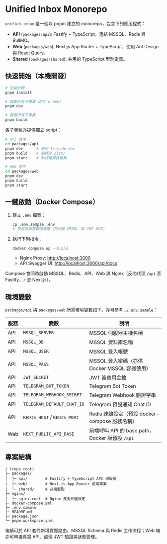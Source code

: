# Unified Inbox Monorepo

`unified-inbox` 是一個以 pnpm 建立的 monorepo，包含下列應用程式：

- **API** (`packages/api`): Fastify + TypeScript，連結 MSSQL、Redis 與 BullMQ。
- **Web** (`packages/web`): Next.js App Router + TypeScript，使用 Ant Design 與 React Query。
- **Shared** (`packages/shared`): 共用的 TypeScript 型別定義。

## 快速開始（本機開發）

```bash
# 安裝依賴
pnpm install

# 啟動所有子專案（API & Web）
pnpm dev

# 建置所有子專案
pnpm build
```

各子專案亦提供獨立 script：

```bash
# API 套件
cd packages/api
pnpm dev      # 使用 ts-node-dev
pnpm build    # 編譯至 dist/
pnpm start    # 執行編譯後檔案

# Web 套件
cd packages/web
pnpm dev
pnpm build
pnpm start
```

## 一鍵啟動（Docker Compose）

1. 建立 `.env` 檔案：

   ```bash
   cp .env.sample .env
   # 視需求調整環境變數（特別是 MSSQL 與 JWT 設定）
   ```

2. 執行下列指令：

   ```bash
   docker compose up --build
   ```

   - Nginx Proxy: <http://localhost:3000>
   - API Swagger UI: <http://localhost:3000/api/docs>

Compose 會同時啟動 MSSQL、Redis、API、Web 與 Nginx（反向代理 `/api` 至 Fastify，`/` 至 Next.js）。

## 環境變數

`packages/api` 與 `packages/web` 所需環境變數如下，亦可參考 [`./.env.sample`](./.env.sample)：

| 服務 | 變數                        | 說明                                            |
| ---- | --------------------------- | ----------------------------------------------- |
| API  | `MSSQL_SERVER`              | MSSQL 伺服器主機名稱                            |
| API  | `MSSQL_DB`                  | MSSQL 資料庫名稱                                |
| API  | `MSSQL_USER`                | MSSQL 登入帳號                                  |
| API  | `MSSQL_PASS`                | MSSQL 登入密碼（亦供 Docker MSSQL 容器使用）    |
| API  | `JWT_SECRET`                | JWT 簽章用金鑰                                  |
| API  | `TELEGRAM_BOT_TOKEN`        | Telegram Bot Token                              |
| API  | `TELEGRAM_WEBHOOK_SECRET`   | Telegram Webhook 驗證字串                       |
| API  | `TELEGRAM_DEFAULT_CHAT_ID`  | Telegram 預設通知 Chat ID                       |
| API  | `REDIS_HOST` / `REDIS_PORT` | Redis 連線設定（預設 docker-compose 服務名稱）  |
| Web  | `NEXT_PUBLIC_API_BASE`      | 前端呼叫 API 的 base path，Docker 版預設 `/api` |

## 專案結構

```
/ (repo root)
├─ packages/
│  ├─ api/        # Fastify + TypeScript API 伺服器
│  ├─ web/        # Next.js App Router 前端專案
│  └─ shared/     # 共用型別
├─ nginx/
│  └─ nginx.conf  # Nginx 反向代理設定
├─ docker-compose.yml
├─ .env.sample
├─ README.md
├─ package.json
└─ pnpm-workspace.yaml
```

後續可於 API 套件新增實際路由、MSSQL Schema 與 Redis 工作流程；Web 端亦可串接真實 API、處理 JWT 驗證與狀態管理。

